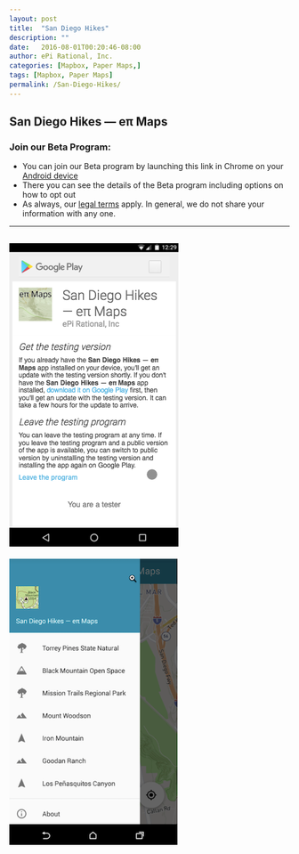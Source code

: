 ```yaml
---
layout: post
title:  "San Diego Hikes"
description: ""
date:   2016-08-01T00:20:46-08:00
author: ePi Rational, Inc.
categories: [Mapbox, Paper Maps,]
tags: [Mapbox, Paper Maps]
permalink: /San-Diego-Hikes/
---
```


## San Diego Hikes — eπ Maps

### Join our Beta Program:
* You can join our Beta program by launching this link in Chrome on your  [Android device][beta]
* There you can see the details of the Beta program including options on how to opt out
* As always, our [legal terms][legal] apply.  In general, we do not share your information with any one.

-----

![img](../assets/img/epi-beta.png)
-----

![img](../assets/img/goodan-los.png)

[beta]: https://play.google.com/apps/testing/com.roblabs.papermaps.sandiego
[legal]:  https://www.mapbox.com/privacy
[OpenStreetMap]: http://www.openstreetmap.org/copyright/
[SanDiego]: http://www.sandiego.gov/
[Apple Maps]: http://gspe21.ls.apple.com/html/attribution-12.html
[tsg]:  http://www.timestampgenerator.com

